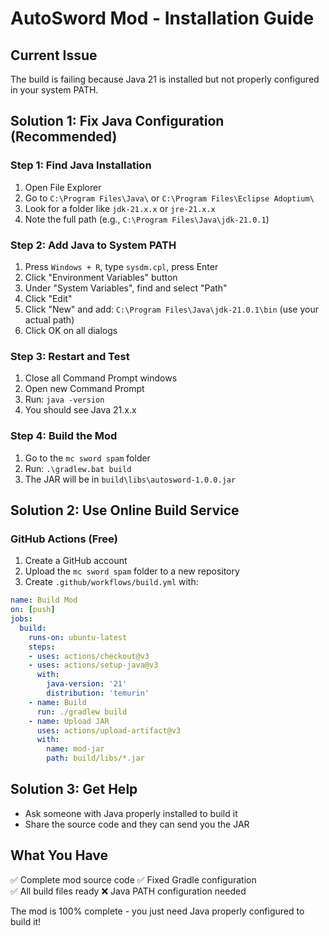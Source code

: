 # AutoSword Mod - Installation Guide

## Current Issue
The build is failing because Java 21 is installed but not properly configured in your system PATH.

## Solution 1: Fix Java Configuration (Recommended)

### Step 1: Find Java Installation
1. Open File Explorer
2. Go to `C:\Program Files\Java\` or `C:\Program Files\Eclipse Adoptium\`
3. Look for a folder like `jdk-21.x.x` or `jre-21.x.x`
4. Note the full path (e.g., `C:\Program Files\Java\jdk-21.0.1`)

### Step 2: Add Java to System PATH
1. Press `Windows + R`, type `sysdm.cpl`, press Enter
2. Click "Environment Variables" button
3. Under "System Variables", find and select "Path"
4. Click "Edit"
5. Click "New" and add: `C:\Program Files\Java\jdk-21.0.1\bin` (use your actual path)
6. Click OK on all dialogs

### Step 3: Restart and Test
1. Close all Command Prompt windows
2. Open new Command Prompt
3. Run: `java -version`
4. You should see Java 21.x.x

### Step 4: Build the Mod
1. Go to the `mc sword spam` folder
2. Run: `.\gradlew.bat build`
3. The JAR will be in `build\libs\autosword-1.0.0.jar`

## Solution 2: Use Online Build Service

### GitHub Actions (Free)
1. Create a GitHub account
2. Upload the `mc sword spam` folder to a new repository
3. Create `.github/workflows/build.yml` with:
```yaml
name: Build Mod
on: [push]
jobs:
  build:
    runs-on: ubuntu-latest
    steps:
    - uses: actions/checkout@v3
    - uses: actions/setup-java@v3
      with:
        java-version: '21'
        distribution: 'temurin'
    - name: Build
      run: ./gradlew build
    - name: Upload JAR
      uses: actions/upload-artifact@v3
      with:
        name: mod-jar
        path: build/libs/*.jar
```

## Solution 3: Get Help
- Ask someone with Java properly installed to build it
- Share the source code and they can send you the JAR

## What You Have
✅ Complete mod source code
✅ Fixed Gradle configuration  
✅ All build files ready
❌ Java PATH configuration needed

The mod is 100% complete - you just need Java properly configured to build it!

